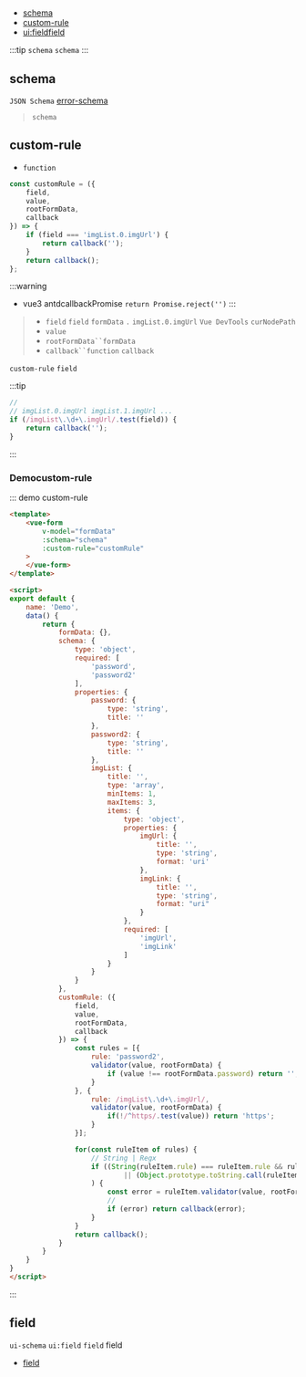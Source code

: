 #


* [schema ](#schema-)
* [custom-rule](#custom-rule-)
* [ui:fieldfield](#-field-)

:::tip
 `schema`  `schema`
:::

## schema
 `JSON Schema`  [error-schema](/zh/guide/basic-config.html#error-schema)

>  `schema`

## custom-rule
* `function`


```js
const customRule = ({
    field,
    value,
    rootFormData,
    callback
}) => {
    if (field === 'imgList.0.imgUrl') {
        return callback('');
    }
    return callback();
};
```

:::warning
* vue3 antdcallbackPromise `return Promise.reject('')`
:::


>* `field`  `field`  `formData`   `.`  `imgList.0.imgUrl`
> `Vue DevTools`  `curNodePath`
>* `value`
>* `rootFormData``formData`
>* `callback``function`  `callback`

 `custom-rule`
 `field`

:::tip

```js
//
// imgList.0.imgUrl imgList.1.imgUrl ...
if (/imgList\.\d+\.imgUrl/.test(field)) {
    return callback('');
}
```
:::

### Democustom-rule

::: demo  custom-rule
```html
<template>
    <vue-form
        v-model="formData"
        :schema="schema"
        :custom-rule="customRule"
    >
    </vue-form>
</template>

<script>
export default {
    name: 'Demo',
    data() {
        return {
            formData: {},
            schema: {
                type: 'object',
                required: [
                    'password',
                    'password2'
                ],
                properties: {
                    password: {
                        type: 'string',
                        title: ''
                    },
                    password2: {
                        type: 'string',
                        title: ''
                    },
                    imgList: {
                        title: '',
                        type: 'array',
                        minItems: 1,
                        maxItems: 3,
                        items: {
                            type: 'object',
                            properties: {
                                imgUrl: {
                                    title: '',
                                    type: 'string',
                                    format: 'uri'
                                },
                                imgLink: {
                                    title: '',
                                    type: 'string',
                                    format: "uri"
                                }
                            },
                            required: [
                                'imgUrl',
                                'imgLink'
                            ]
                        }
                    }
                }
            },
            customRule: ({
                field,
                value,
                rootFormData,
                callback
            }) => {
                const rules = [{
                    rule: 'password2',
                    validator(value, rootFormData) {
                        if (value !== rootFormData.password) return '';
                    }
                }, {
                    rule: /imgList\.\d+\.imgUrl/,
                    validator(value, rootFormData) {
                        if(!/^https/.test(value)) return 'https';
                    }
                }];

                for(const ruleItem of rules) {
                    // String | Regx
                    if ((String(ruleItem.rule) === ruleItem.rule && ruleItem.rule === field)
                            || (Object.prototype.toString.call(ruleItem.rule) === '[object RegExp]' && ruleItem.rule.test(field))
                    ) {
                        const error = ruleItem.validator(value, rootFormData);
                        //
                        if (error) return callback(error);
                    }
                }
                return callback();
            }
        }
    }
}
</script>
```
:::

##  field
 `ui-schema`  `ui:field`  `field` field

*  [field](/zh/guide/adv-config.html#field)
